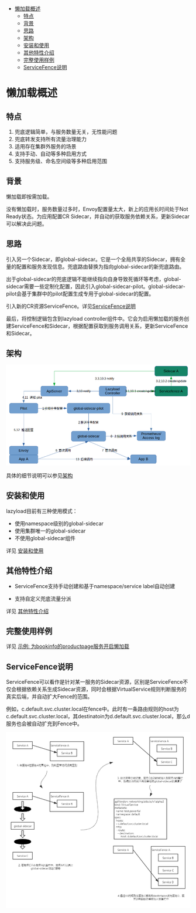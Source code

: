 - [懒加载概述](#懒加载概述)
  - [特点](#特点)
  - [背景](#背景)
  - [思路](#思路)
  - [架构](#架构)
  - [安装和使用](#安装和使用)
  - [其他特性介绍](#其他特性介绍)
  - [完整使用样例](#完整使用样例)
  - [ServiceFence说明](#servicefence说明)


# 懒加载概述



## 特点

1. 兜底逻辑简单，与服务数量无关，无性能问题
2. 兜底转发支持所有流量治理能力
3. 适用存在集群外服务的场景
4. 支持手动、自动等多种启用方式
5. 支持服务级、命名空间级等多种启用范围



## 背景

懒加载即按需加载。

没有懒加载时，服务数量过多时，Envoy配置量太大，新上的应用长时间处于Not Ready状态。为应用配置CR Sidecar，并自动的获取服务依赖关系，更新Sidecar可以解决此问题。



## 思路

引入另一个Sidecar，即global-sidecar。它是一个全局共享的Sidecar，拥有全量的配置和服务发现信息。兜底路由替换为指向global-sidecar的新兜底路由。

出于global-sidecar的兜底逻辑不能继续指向自身导致死循环等考虑，global-sidecar需要一些定制化配置，因此引入global-sidecar-pilot。global-sidecar-pilot会基于集群中的pilot配置生成专用于global-sidecar的配置。

引入新的CR资源ServiceFence。详见[ServiceFence说明](#ServiceFence说明)

最后，将控制逻辑包含到lazyload controller组件中。它会为启用懒加载的服务创建ServiceFence和Sidecar，根据配置获取到服务调用关系，更新ServiceFence和Sidecar。



## 架构



<img src="./media/lazyload-architecture-2021-10-19.png" style="zoom:80%;" />





具体的细节说明可以参见[架构](./lazyload_tutorials_zh.md#%E6%9E%B6%E6%9E%84)



## 安装和使用

lazyload目前有三种使用模式：

- 使用namespace级别的global-sidecar
- 使用集群唯一的global-sidecar   
- 不使用global-sidecar组件

详见 [安装和使用](./lazyload_tutorials_zh.md#%E5%AE%89%E8%A3%85%E5%92%8C%E4%BD%BF%E7%94%A8)



## 其他特性介绍

- ServiceFence支持手动创建和基于namespace/service label自动创建

- 支持自定义兜底流量分派

详见 [其他特性介绍](./lazyload_tutorials_zh.md#%E5%85%B6%E4%BB%96%E7%89%B9%E6%80%A7%E4%BB%8B%E7%BB%8D)



## 完整使用样例

详见 [示例: 为bookinfo的productpage服务开启懒加载](./lazyload_tutorials_zh.md#%E7%A4%BA%E4%BE%8B)



## ServiceFence说明

ServiceFence可以看作是针对某一服务的Sidecar资源，区别是ServiceFence不仅会根据依赖关系生成Sidecar资源，同时会根据VirtualService规则判断服务的真实后端，并自动扩大Fence的范围。

例如，c.default.svc.cluster.local在fence中。此时有一条路由规则的host为c.default.svc.cluster.local，其destinatoin为d.default.svc.cluster.local，那么d服务也会被自动扩充到Fence中。

<img src="./media/ll.png" alt="服务围栏" style="zoom: 67%;" />
